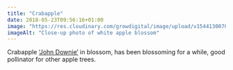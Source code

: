 ```yaml
---
title: "Crabapple"
date: 2018-05-23T09:56:16+01:00
image: "https://res.cloudinary.com/growdigital/image/upload/v1544130070/crabapple-41314675045.jpg"
imageAlt: "Close-up photo of white apple blossom"
---
```


Crabapple [‘John Downie’](https://www.rhs.org.uk/Plants/45272/i-Malus-i-John-Downie-(C)/Details) in blossom, has been blossoming for a while, good pollinator for other apple trees.
